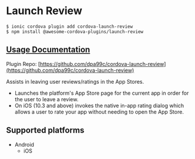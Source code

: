 # Launch Review

```
$ ionic cordova plugin add cordova-launch-review
$ npm install @awesome-cordova-plugins/launch-review
```

## [Usage Documentation](https://danielsogl.gitbook.io/awesome-cordova-plugins/plugins/launch-review/)

Plugin Repo: [https://github.com/dpa99c/cordova-launch-review](https://github.com/dpa99c/cordova-launch-review)

Assists in leaving user reviews/ratings in the App Stores.
- Launches the platform's App Store page for the current app in order for the user to leave a review.
- On iOS (10.3 and above) invokes the native in-app rating dialog which allows a user to rate your app without needing to open the App Store.

## Supported platforms

- Android
  - iOS
  


